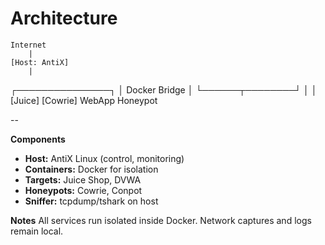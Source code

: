 # Architecture

    Internet
        |
    [Host: AntiX]
        |
 ┌───────────────┐
 │ Docker Bridge │
 └──────┬────────┘
    │        │
[Juice] [Cowrie]
WebApp Honeypot

--

**Components**
- **Host:** AntiX Linux (control, monitoring)
- **Containers:** Docker for isolation
- **Targets:** Juice Shop, DVWA
- **Honeypots:** Cowrie, Conpot
- **Sniffer:** tcpdump/tshark on host

**Notes**
All services run isolated inside Docker. Network captures and logs remain local.
